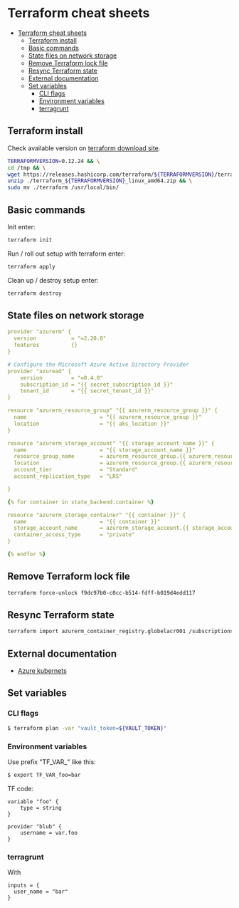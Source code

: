 Terraform cheat sheets
======================

- [Terraform cheat sheets](#terraform-cheat-sheets)
  - [Terraform install](#terraform-install)
  - [Basic commands](#basic-commands)
  - [State files on network storage](#state-files-on-network-storage)
  - [Remove Terraform lock file](#remove-terraform-lock-file)
  - [Resync Terraform state](#resync-terraform-state)
  - [External documentation](#external-documentation)
  - [Set variables](#set-variables)
    - [CLI flags](#cli-flags)
    - [Environment variables](#environment-variables)
    - [terragrunt](#terragrunt)


Terraform install
-----------------

Check available version on [terraform download site](https://www.terraform.io/downloads.html).

```bash
TERRAFORMVERSION=0.12.24 && \
cd /tmp && \
wget https://releases.hashicorp.com/terraform/${TERRAFORMVERSION}/terraform_${TERRAFORMVERSION}_linux_amd64.zip && \
unzip ./terraform_${TERRAFORMVERSION}_linux_amd64.zip && \
sudo mv ./terraform /usr/local/bin/
```

Basic commands
--------------

Init enter:

```bash
terraform init
```

Run / roll out setup with terraform enter:

```bash
terraform apply
```

Clean up / destroy setup enter:

```bash
terraform destroy
```

State files on network storage
------------------------------

```yaml
provider "azurerm" {
  version           = "=2.20.0"
  features          {}
}

# Configure the Microsoft Azure Active Directory Provider
provider "azuread" {
    version         = "=0.4.0"
    subscription_id = "{{ secret_subscription_id }}"
    tenant_id       = "{{ secret_tenant_id }}"
}

resource "azurerm_resource_group" "{{ azurerm_resource_group }}" {
  name                       = "{{ azurerm_resource_group }}"
  location                   = "{{ aks_location }}"
}

resource "azurerm_storage_account" "{{ storage_account_name }}" {
  name                       = "{{ storage_account_name }}"
  resource_group_name        = azurerm_resource_group.{{ azurerm_resource_group }}.name
  location                   = azurerm_resource_group.{{ azurerm_resource_group }}.location
  account_tier               = "Standard"
  account_replication_type   = "LRS"

}

{% for container in state_backend.container %}

resource "azurerm_storage_container" "{{ container }}" {
  name                       = "{{ container }}"
  storage_account_name       = azurerm_storage_account.{{ storage_account_name }}.name
  container_access_type      = "private"
}

{% endfor %}

```

Remove Terraform lock file
--------------------------

```bash
terraform force-unlock f9dc97b0-c0cc-b514-fdff-b019d4edd117
```

Resync Terraform state
----------------------

```bash
terraform import azurerm_container_registry.globelacr001 /subscriptions/XXX/resourceGroups/global_docker_repo/providers/xxx/globelacr001
```

External documentation
----------------------

* [Azure kubernets](https://www.terraform.io/docs/providers/azurerm/r/kubernetes_cluster.html)


Set variables
-------------

### CLI flags

```bash
$ terraform plan -var "vault_token=${VAULT_TOKEN}"
```

### Environment variables

Use prefix "TF_VAR_" like this:

```bash
$ export TF_VAR_foo=bar
```

TF code:

```
variable "foo" {
    type = string
}

provider "blub" {
    username = var.foo
}
```

### terragrunt

With

```
inputs = {
  user_name = "bar"
}
```